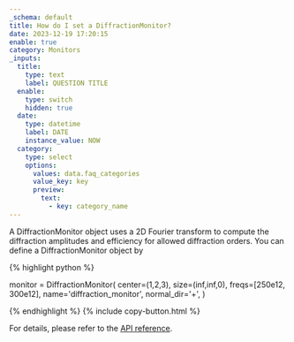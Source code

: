 ```yaml
---
_schema: default
title: How do I set a DiffractionMonitor?
date: 2023-12-19 17:20:15
enable: true
category: Monitors
_inputs:
  title:
    type: text
    label: QUESTION TITLE
  enable:
    type: switch
    hidden: true
  date:
    type: datetime
    label: DATE
    instance_value: NOW
  category:
    type: select
    options:
      values: data.faq_categories
      value_key: key
      preview:
        text:
          - key: category_name
---
```

A DiffractionMonitor object uses a 2D Fourier transform to compute the diffraction amplitudes and efficiency for allowed diffraction orders. You can define a DiffractionMonitor object by

<div markdown class="code-snippet">{% highlight python %}

monitor = DiffractionMonitor(
    center=(1,2,3),
    size=(inf,inf,0),
    freqs=[250e12, 300e12],
    name='diffraction_monitor',
    normal_dir='+',
    )

{% endhighlight %}
{% include copy-button.html %}
</div>

For details, please refer to the [API reference](https://docs.flexcompute.com/projects/tidy3d/en/stable/_autosummary/tidy3d.DiffractionMonitor.html).